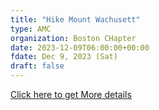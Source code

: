 ```yaml
---
title: "Hike Mount Wachusett" 
type: AMC
organization: Boston CHapter
date: 2023-12-09T06:00:00+00:00
fdate: Dec 9, 2023 (Sat)
draft: false
---
```

<a href="https://activities.outdoors.org/search/index.cfm/action/details/id/147214" target="_blank">Click here to get More details</a>

